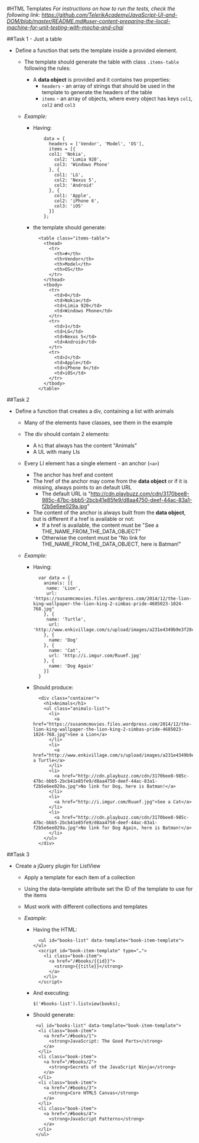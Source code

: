 #HTML Templates
_For instructions on how to run the tests, check the following link: 
https://github.com/TelerikAcademy/JavaScript-UI-and-DOM/blob/master/README.md#user-content-preparing-the-local-machine-for-unit-testing-with-mocha-and-chai_

##Task 1 - Just a table

* Define a function that sets the template inside a provided element.
  * The template should generate the table with class `.items-table` following the rules:
    * A **data object** is provided and it contains two properties:
      * `headers` - an array of strings that should be used in the template to generate the headers of the table
      * `items` - an array of objects, where every object has keys `col1`, `col2` and `col3`
      
      
  * _Example:_
    * Having:
    
    
              data = {        
                headers = ['Vendor', 'Model', 'OS'],          
                items = [{          
                col1: 'Nokia',            
                  col2: 'Lumia 920',            
                  col3: 'Windows Phone'                      
                }, {          
                  col1: 'LG',            
                  col2: 'Nexus 5',            
                  col3: 'Android'                      
                }, {          
                  col1: 'Apple',            
                  col2: 'iPhone 6',                        
                  col3: 'iOS'                      
                }]          
              }; 
        
        
    * the template should generate:      
      
       
                  
            <table class="items-table"> 
              <thead>
                <tr>
                  <th>#</th>
                  <th>Vendor</th>
                  <th>Model</th>
                  <th>OS</th>
                </tr>
              </thead>
              <tbody>
                <tr>
                  <td>0</td>
                  <td>Nokia</td> 
                  <td>Limia 920</td>
                  <td>Windows Phone</td>
                </tr>
                <tr>
                  <td>1</td> 
                  <td>LG</td>
                  <td>Nexus 5</td> 
                  <td>Android</td> 
                </tr>
                <tr>
                  <td>2</td> 
                  <td>Apple</td>
                  <td>iPhone 6</td> 
                  <td>iOS</td> 
                </tr>
              </tbody>
            </table>
          
          
##Task 2
* Define a function that creates a div, containing a list with animals
  * Many of the elements have classes, see them in the example
  * The div should contain 2 elements:
    * A `h1` that always has the content "Animals"
    * A UL with many LIs
  * Every LI element has a single element - an anchor (`<a>`)
    * The anchor has href and content
    * The href of the anchor may come from the **data object** or if it is missing, always points to an default URL
      * The default URL is "http://cdn.playbuzz.com/cdn/3170bee8-985c-47bc-bbb5-2bcb41e85fe9/d8aa4750-deef-44ac-83a1-f2b5e6ee029a.jpg"
    * The content of the anchor is always built from the **data object**, but is different if a href is available or not:
      * If a href is available, the content must be "See a THE_NAME_FROM_THE_DATA_OBJECT"
      * Otherwise the content must be "No link for THE_NAME_FROM_THE_DATA_OBJECT, here is Batman!"
      
  * _Example:_
    * Having:
      

      
            var data = {
              animals: [{
               name: 'Lion',
               url: 'https://susanmcmovies.files.wordpress.com/2014/12/the-lion-king-wallpaper-the-lion-king-2-simbas-pride-4685023-1024-768.jpg"
              }, {
               name: 'Turtle',
                url: 'http://www.enkivillage.com/s/upload/images/a231e4349b9e3f28c740d802d4565eaf.jpg'
              }, {
                name: 'Dog'              
              }, {
                name: 'Cat',
                url: 'http://i.imgur.com/Ruuef.jpg'
              }, {
                name: 'Dog Again'              
              }] 
            }
          
    * Should produce:
           
           

            <div class="container">
              <h1>Animals</h1>
              <ul class="animals-list">             
                <li>
                  <a href="https://susanmcmovies.files.wordpress.com/2014/12/the-lion-king-wallpaper-the-lion-king-2-simbas-pride-4685023-1024-768.jpg">See a Lion</a>                
                </li>                
                <li>
                  <a href="http://www.enkivillage.com/s/upload/images/a231e4349b9e3f28c740d802d4565eaf.jpg">See a Turtle</a>                
                </li>                
                <li>
                  <a href="http://cdn.playbuzz.com/cdn/3170bee8-985c-47bc-bbb5-2bcb41e85fe9/d8aa4750-deef-44ac-83a1-f2b5e6ee029a.jpg">No link for Dog, here is Batman!</a>                
                </li>                
                <li>
                  <a href="http://i.imgur.com/Ruuef.jpg">See a Cat</a>                
                </li>             
                <li>
                  <a href="http://cdn.playbuzz.com/cdn/3170bee8-985c-47bc-bbb5-2bcb41e85fe9/d8aa4750-deef-44ac-83a1-f2b5e6ee029a.jpg">No link for Dog Again, here is Batman!</a>                
                </li>              
              </ul>
            </div>     

##Task 3
* Create a jQuery plugin for ListView
  * Apply a template for each item of a collection
  * Using the data-template attribute set the ID of the template to use for the items
  * Must work with different collections and templates
  
  
  * _Example:_     
    * Having the HTML:        
          
            
            <ul id="books-list" data-template="book-item-template"></ul>
            <script id="book-item-template" type="…">
              <li class="book-item">
                <a href="/#books/{{id}}">
                  <strong>{{title}}</strong>
                </a>
              </li>	
            </script>           
    
    * And executing:
      
      
          $('#books-list').listview(books);
          
          
    * Should generate:        
        
        
           <ul id="books-list" data-template="book-item-template">
            <li class="book-item">
              <a href="/#books/1">
                <strong>JavaScript: The Good Parts</strong>
              </a>
            </li>
            <li class="book-item">
              <a href="/#books/2">
                <strong>Secrets of the JavaScript Ninja</strong>
              </a>
            </li>
            <li class="book-item">
              <a href="/#books/3">
                <strong>Core HTML5 Canvas</strong>
              </a>
            </li>
            <li class="book-item">
              <a href="/#books/4">
                <strong>JavaScript Patterns</strong>
              </a>
            </li>
           </ul>
          
          
  
